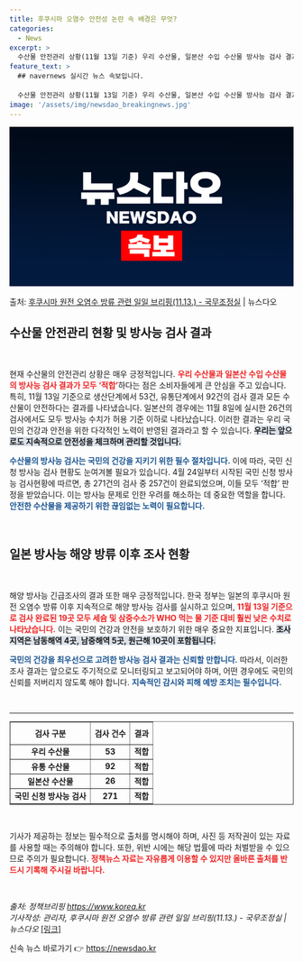 ```yaml
---
title: 후쿠시마 오염수 안전성 논란 속 배경은 무엇?
categories:
  - News
excerpt: >
  수산물 안전관리 상황(11월 13일 기준) 우리 수산물, 일본산 수입 수산물 방사능 검사 결과 모두 적합입니…
feature_text: >
  ## navernews 실시간 뉴스 속보입니다.

  수산물 안전관리 상황(11월 13일 기준) 우리 수산물, 일본산 수입 수산물 방사능 검사 결과 모두 적합입니…
image: '/assets/img/newsdao_breakingnews.jpg'
---
```


![뉴스다오 속보](/assets/img/newsdao_breakingnews.jpg)

<p>출처: <a href="https://newsdao.kr/2489" rel="dofollow">후쿠시마 원전 오염수 방류 관련 일일 브리핑(11.13.) - 국무조정실</a> | 뉴스다오</p>

<h2 data-ke-size="size26">수산물 안전관리 현황 및 방사능 검사 결과</h2>

<p data-ke-size="size16">&nbsp;</p>

현재 수산물의 안전관리 상황은 매우 긍정적입니다. <b><span style="color: #ee2323;">우리 수산물과 일본산 수입 수산물의 방사능 검사 결과가 모두 ‘적합’</span></b>하다는 점은 소비자들에게 큰 안심을 주고 있습니다. 특히, 11월 13일 기준으로 생산단계에서 53건, 유통단계에서 92건의 검사 결과 모든 수산물이 안전하다는 결과를 나타냈습니다. 일본산의 경우에는 11월 8일에 실시한 26건의 검사에서도 모두 방사능 수치가 허용 기준 이하로 나타났습니다. 이러한 결과는 우리 국민의 건강과 안전을 위한 다각적인 노력이 반영된 결과라고 할 수 있습니다. <b><span style="background-color: #21538527;">우리는 앞으로도 지속적으로 안전성을 체크하며 관리할 것입니다.</span></b>

<b><span style="color: #1a5490;">수산물의 방사능 검사는 국민의 건강을 지키기 위한 필수 절차입니다.</span></b> 이에 따라, 국민 신청 방사능 검사 현황도 눈여겨볼 필요가 있습니다. 4월 24일부터 시작된 국민 신청 방사능 검사현황에 따르면, 총 271건의 검사 중 257건이 완료되었으며, 이들 모두 ‘적합’ 판정을 받았습니다. 이는 방사능 문제로 인한 우려를 해소하는 데 중요한 역할을 합니다. <b><span style="color: #1a5490;">안전한 수산물을 제공하기 위한 끊임없는 노력이 필요합니다.</span></b>

<p data-ke-size="size16">&nbsp;</p>

<h2 data-ke-size="size26">일본 방사능 해양 방류 이후 조사 현황</h2>

<p data-ke-size="size16">&nbsp;</p>

해양 방사능 긴급조사의 결과 또한 매우 긍정적입니다. 한국 정부는 일본의 후쿠시마 원전 오염수 방류 이후 지속적으로 해양 방사능 검사를 실시하고 있으며, <b><span style="color: #ee2323;">11월 13일 기준으로 검사 완료된 19곳 모두 세슘 및 삼중수소가 WHO 먹는 물 기준 대비 훨씬 낮은 수치로 나타났습니다.</span></b> 이는 국민의 건강과 안전을 보호하기 위한 매우 중요한 지표입니다. <b><span style="background-color: #21538527;">조사 지역은 남동해역 4곳, 남중해역 5곳, 원근해 10곳이 포함됩니다.</span></b>

<b><span style="color: #1a5490;">국민의 건강을 최우선으로 고려한 방사능 검사 결과는 신뢰할 만합니다.</span></b> 따라서, 이러한 조사 결과는 앞으로도 주기적으로 모니터링되고 보고되어야 하며, 어떤 경우에도 국민의 신뢰를 저버리지 않도록 해야 합니다. <b><span style="color: #1a5490;">지속적인 감시와 피해 예방 조치는 필수입니다.</span></b>

<p data-ke-size="size16">&nbsp;</p>

<hr>

<table style="width: 100%; border-collapse: collapse;" border="1">
  <thead>
    <tr>
      <th style="text-align: center; height: 32px;"><b>검사 구분</b></th>
      <th style="text-align: center; height: 32px;"><b>검사 건수</b></th>
      <th style="text-align: center; height: 32px;"><b>결과</b></th>
    </tr>
  </thead>
  <tbody>
    <tr>
      <td style="text-align: center; height: 17px;"><b>우리 수산물</b></td>
      <td style="text-align: center; height: 17px;"><b>53</b></td>
      <td style="text-align: center; height: 17px;"><b>적합</b></td>
    </tr>
    <tr>
      <td style="text-align: center; height: 17px;"><b>유통 수산물</b></td>
      <td style="text-align: center; height: 17px;"><b>92</b></td>
      <td style="text-align: center; height: 17px;"><b>적합</b></td>
    </tr>
    <tr>
      <td style="text-align: center; height: 17px;"><b>일본산 수산물</b></td>
      <td style="text-align: center; height: 17px;"><b>26</b></td>
      <td style="text-align: center; height: 17px;"><b>적합</b></td>
    </tr>
    <tr>
      <td style="text-align: center; height: 17px;"><b>국민 신청 방사능 검사</b></td>
      <td style="text-align: center; height: 17px;"><b>271</b></td>
      <td style="text-align: center; height: 17px;"><b>적합</b></td>
    </tr>
  </tbody>
</table>

<p data-ke-size="size16">&nbsp;</p>

기사가 제공하는 정보는 필수적으로 출처를 명시해야 하며, 사진 등 저작권이 있는 자료를 사용할 때는 주의해야 합니다.  또한, 위반 시에는 해당 법률에 따라 처벌받을 수 있으므로 주의가 필요합니다. <b><span style="color: #ee2323;">정책뉴스 자료는 자유롭게 이용할 수 있지만 올바른 출처를 반드시 기록해 주시길 바랍니다.</span></b> 

<p data-ke-size="size16">&nbsp;</p>

<em>출처: 정책브리핑 https://www.korea.kr</em><br>
<em>기사작성: 관리자, 후쿠시마 원전 오염수 방류 관련 일일 브리핑(11.13.) - 국무조정실 | 뉴스다오</em> <a href="https://newsdao.kr/2489">[링크]</a> 

신속 뉴스 바로가기 👉 <a href="https://newsdao.kr" rel="dofollow">https://newsdao.kr</a>


